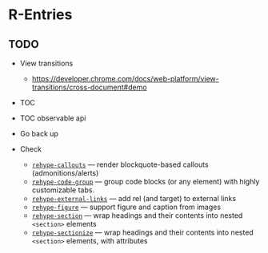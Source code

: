 # R-Entries

## TODO
- View transitions
  - https://developer.chrome.com/docs/web-platform/view-transitions/cross-document#demo
- TOC
- TOC observable api
- Go back up

- Check
  - [`rehype-callouts`](https://github.com/lin-stephanie/rehype-callouts) — render blockquote-based callouts (admonitions/alerts)
  - [`rehype-code-group`](https://github.com/ITZSHOAIB/rehype-code-group) — group code blocks (or any element) with highly customizable tabs.
  - [`rehype-external-links`](https://github.com/rehypejs/rehype-external-links) — add rel (and target) to external links
  - [`rehype-figure`](https://github.com/josestg/rehype-figure) — support figure and caption from images
  - [`rehype-section`](https://github.com/agentofuser/rehype-section) — wrap headings and their contents into nested `<section>` elements
  - [`rehype-sectionize`](https://github.com/hbsnow/rehype-sectionize) — wrap headings and their contents into nested `<section>` elements, with attributes
